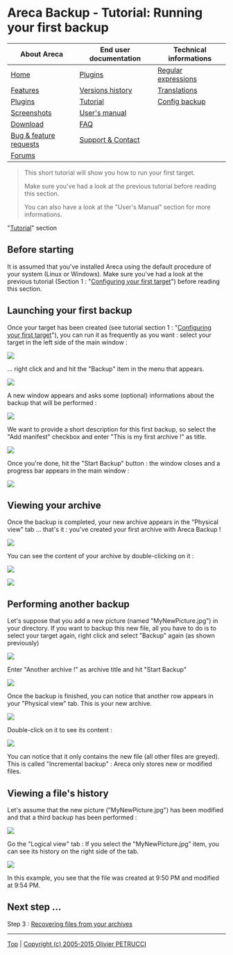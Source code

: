 # Areca Backup - Tutorial: Running your first backup

| About Areca                   | End user documentation            | Technical informations                        |
|-------------------------------|-----------------------------------|-----------------------------------------------|
| [Home](README.md)             | [Plugins](plugin_list.md)         | [Regular expressions](regex.md)               |
| [Features](features.md)       | [Versions history](history.md)    | [Translations](documentation.md#translations) |
| [Plugins](plugin_list.md)     | [Tutorial](tutorial.md)           | [Config backup](config_backup.md)             |
| [Screenshots](screenshots.md) | [User's manual](documentation.md) |                                               |
| [Download]                    | [FAQ](faq.md)                     |                                               |
| [Bug & feature requests]      | [Support & Contact](support.md)   |                                               |
| [Forums]                      |                                   |                                               |

[Download]: https://sourceforge.net/projects/areca/files/areca-stable/
[Bug & feature requests]: https://sourceforge.net/p/areca/_list/tickets?source=navbar
[Forums]: https://sourceforge.net/projects/areca/forums


> This short tutorial will show you how to run your first target.
>
> Make sure you've had a look at the previous tutorial before reading this section.
>
> You can also have a look at the "User's Manual" section for more informations.


"[Tutorial](tutorial.md)" section


## Before starting

It is assumed that you've installed Areca using the default procedure of your system (Linux or Windows).
Make sure you've had a look at the previous tutorial (Section 1 : "[Configuring your first target](tutorial1.md)") before reading this section.

## Launching your first backup

Once your target has been created (see tutorial section 1 : "[Configuring your first target](tutorial1.md)"), you can run it as frequently as you want : select your target in the left side of the main window :

![](./images/main3.jpg)

... right click and and hit the "Backup" item in the menu that appears.

![](./images/backup.jpg)

A new window appears and asks some (optional) informations about the backup that will be performed :

![](./images/backup2.jpg)

We want to provide a short description for this first backup, so select the "Add manifest" checkbox and enter "This is my first archive !" as title.

![](./images/backup3.jpg)

Once you're done, hit the "Start Backup" button : the window closes and a progress bar appears in the main window :

![](./images/backup4.jpg)

## Viewing your archive

Once the backup is completed, your new archive appears in the "Physical view" tab ... that's it : you've created your first archive with Areca Backup !

![](./images/physical.jpg)

You can see the content of your archive by double-clicking on it :

![](./images/content.jpg)

![](./images/content2.jpg)

## Performing another backup

Let's suppose that you add a new picture (named "MyNewPicture.jpg") in your directory. If you want to backup this new file, all you have to do is to select your target again, right click and select "Backup" again (as shown previously)

![](./images/backup.jpg)

Enter "Another archive !" as archive title and hit "Start Backup"

![](./images/backup5.jpg)

Once the backup is finished, you can notice that another row appears in your "Physical view" tab. This is your new archive.

![](./images/physical2.jpg)

Double-click on it to see its content :

![](./images/content3.jpg)

You can notice that it only contains the new file (all other files are greyed). This is called "Incremental backup" : Areca only stores new or modified files.

## Viewing a file's history

Let's assume that the new picture ("MyNewPicture.jpg") has been modified and that a third backup has been performed :

![](./images/physical3.jpg)

Go the "Logical view" tab :
If you select the "MyNewPicture.jpg" item, you can see its history on the right side of the tab.

![](./images/logical.jpg)

In this example, you see that the file was created at 9:50 PM and modified at 9:54 PM.

## Next step ...

Step 3 : [Recovering files from your archives](tutorial3.md)


---

[Top] | [Copyright (c) 2005-2015 Olivier PETRUCCI]

[Top]: #areca-backup---tutorial-running-your-first-backup "Go to top of the document"
[Copyright (c) 2005-2015 Olivier PETRUCCI]: https://areca-backup.org/tutorial2.php "Visit the original resource"
